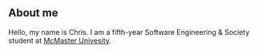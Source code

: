 ## About me

Hello, my name is Chris. I am a fifth-year Software Engineering & Society student at [McMaster Univesity](https://mcmaster.ca).

